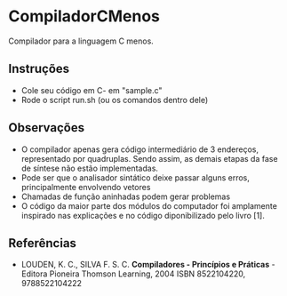 # CompiladorCMenos
Compilador para a linguagem C menos.


## Instruções
- Cole seu código em C- em "sample.c"
- Rode o script run.sh (ou os comandos dentro dele)

## Observações
- O compilador apenas gera código intermediário de 3 endereços, representado por quadruplas. Sendo assim, as demais etapas da fase de síntese não estão implementadas.
- Pode ser que o analisador sintático deixe passar alguns erros, principalmente envolvendo vetores
- Chamadas de função aninhadas podem gerar problemas
- O código da maior parte dos módulos do computador foi amplamente inspirado nas explicações e no código diponibilizado pelo livro [1].

## Referências
- LOUDEN, K. C., SILVA F. S. C. __Compiladores - Princípios e Práticas__ - Editora Pioneira Thomson Learning, 2004
ISBN 8522104220, 9788522104222


